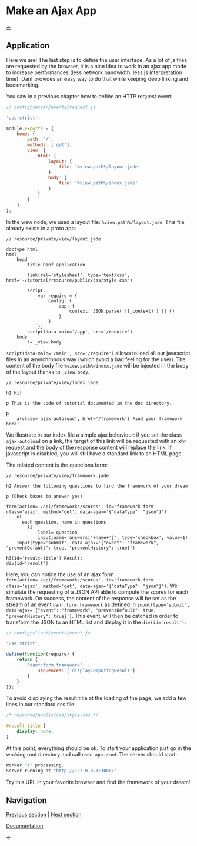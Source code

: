 Make an Ajax App
================

[←](index.md)

Application
-----------

Here we are! The last step is to define the user interface.
As a lot of js files are requested by the browser, it is a nice idea to work in an ajax app mode to increase performances (less network bandwidth, less js interpretation time).
Danf provides an easy way to do that while keeping deep linking and bookmarking.

You saw in a previous chapter how to define an HTTP request event:

```javascript
// config/server/events/request.js

'use strict';

module.exports = {
    home: {
        path: '/',
        methods: ['get'],
        view: {
            html: {
                layout: {
                    file: '%view.path%/layout.jade'
                },
                body: {
                    file: '%view.path%/index.jade'
                }
            }
        }
    }
};
```

In the view node, we used a layout file: `%view.path%/layout.jade`. This file already exists in a proto app:

```jade
// resource/private/view/layout.jade

doctype html
html
    head
        title Danf application

        link(rel='stylesheet', type='text/css', href='-/tutorial/resource/public/css/style.css')

        script.
            var require = {
                config: {
                    app: {
                        context: JSON.parse('!{_context}') || {}
                    }
                }
            };
        script(data-main='/app', src='/require')
    body
        != _view.body
```

`script(data-main='/main', src='/require')` allows to load all our javascript files in an asynchronous way (which avoid a bad feeling for the user).
The content of the body file `%view.path%/index.jade` will be injected in the body of the layout thanks to `_view.body`.

```jade
// resource/private/view/index.jade

h1 Hi!

p This is the code of tutorial documented in the doc directory.

p
    a(class='ajax-autoload', href='/framework') Find your framework here!
```

We illustrate in our index file a simple ajax behaviour: if you set the class `ajax-autoload` on a link, the target of this link will be requested with an xhr request and the body of the response content will replace the link. If javascript is disabled, you will still have a standard link to an HTML page.

The related content is the questions form:

```jade
// resource/private/view/framework.jade

h2 Answer the following questions to find the framework of your dream!

p (Check boxes to answer yes)

form(action='/api/frameworks/scores', id='framework-form' class='ajax', method='get', data-ajax='{"dataType": "json"}')
    ul
      each question, name in questions
        li
            label= question
            input(name='answers['+name+']', type='checkbox', value=1)
    input(type='submit', data-ajax='{"event": "framework", "preventDefault": true, "preventHistory": true}')

h3(id='result-title') Result:
div(id='result')
```

Here, you can notice the use of an ajax form `form(action='/api/frameworks/scores', id='framework-form' class='ajax', method='get', data-ajax='{"dataType": "json"}')`. We simulate the requesting of a JSON API able to compute the scores for each framework. On success, the content of the response will be set as the stream of an event `danf:form.framework` as defined in `input(type='submit', data-ajax='{"event": "framework", "preventDefault": true, "preventHistory": true}')`.
This event, will then be catched in order to transform the JSON to an HTML list and display it in the `div(id='result')`:

```javascript
// config/client/events/event.js

'use strict';

define(function(require) {
    return {
        'danf:form.framework': {
            sequences: ['displayComputingResult']
        }
    }
});
```

To avoid displaying the result title at the loading of the page, we add a few lines in our standard css file:

```css
/* resource/public/css/style.css */

#result-title {
    display: none;
}
```

At this point, everything should be ok. To start your application just go in the working root directory and call `node app-prod`.
The server should start:

```sh
Worker "1" processing.
Server running at "http://127.0.0.1:3080/"
```

Try this URL in your favorite browser and find the framework of your dream!

Navigation
----------

[Previous section](assets.md) |
 [Next section](tests.md)

[Documentation](../use/ajax-app.md)

[←](index.md)